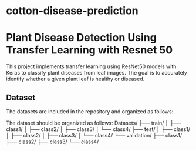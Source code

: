 # cotton-disease-prediction

# Plant Disease Detection Using Transfer Learning with Resnet 50

This project implements transfer learning using ResNet50 models with Keras to classify plant diseases from leaf images. The goal is to accurately identify whether a given plant leaf is healthy or diseased.

## Dataset
The datasets are included in the repository and organized as follows:

The dataset should be organized as follows:
Datasets/
├── train/
│ ├── class1/
│ ├── class2/
│ ├── class3/
│ └── class4/
├── test/
│ ├── class1/
│ ├── class2/
│ ├── class3/
│ └── class4/
└── validation/
├── class1/
├── class2/
├── class3/
└── class4/
